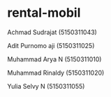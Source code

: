 # rental-mobil

Achmad Sudrajat     (5150311043)

Adit Purnomo aji    (5150311025)

Muhammad Arya N     (5150311010)

Muhammad Rinaldy    (5150311020)

Yulia Selvy N       (5150311055)
